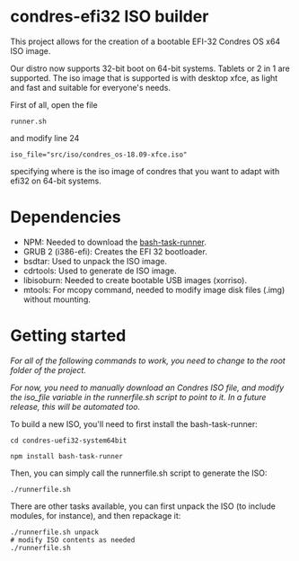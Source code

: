 # condres-efi32 ISO builder

This project allows for the creation of a bootable EFI-32 Condres OS x64 ISO
image. 

Our distro now supports 32-bit boot on 64-bit systems. Tablets or 2 in 1 are supported. The iso image that is supported is with desktop xfce, as light and fast and suitable for everyone's needs.


First of all, open the file 
    
    runner.sh 

and modify line 24 

    iso_file="src/iso/condres_os-18.09-xfce.iso"

specifying where is the iso image of condres that you want to adapt with efi32 on 64-bit systems.

# Dependencies

* NPM: Needed to download the [bash-task-runner](https://github.com/stylemistake/bash-task-runner).
* GRUB 2 (i386-efi): Creates the EFI 32 bootloader.
* bsdtar: Used to unpack the ISO image.
* cdrtools: Used to generate de ISO image.
* libisoburn: Needed to create bootable USB images (xorriso).
* mtools: For mcopy command, needed to modify image disk files (.img) without mounting.

# Getting started

*For all of the following commands to work, you need to change to the root folder
of the project.*

*For now, you need to manually download an Condres ISO file, and modify the
iso_file variable in the runnerfile.sh script to point to it. In a future
release, this will be automated too.*

To build a new ISO, you'll need to first install the bash-task-runner:
    
    cd condres-uefi32-system64bit

    npm install bash-task-runner

Then, you can simply call the runnerfile.sh script to generate the ISO:

    ./runnerfile.sh 

There are other tasks available, you can first unpack the ISO 
(to include modules, for instance), and then repackage it:

    ./runnerfile.sh unpack
    # modify ISO contents as needed
    ./runnerfile.sh 
